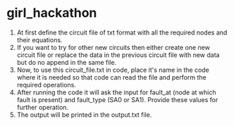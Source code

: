 # girl_hackathon

1. At first define the circuit file of txt format with all the required nodes and their equations.
2. If you want to try for other new circuits then either create one new circuit file or replace the data in the previous circuit file with new data but do no append in the same file.
3. Now, to use this circuit_file.txt in code, place it's name in the code where it is needed so that code can read the file and perform the required operations.
4. After running the code it will ask the input for fault_at (node at which fault is present) and fault_type (SA0 or SA1). Provide these values for further operation.
5. The output will be printed in the output.txt file.
